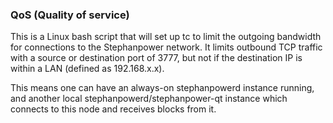 ### QoS (Quality of service) ###

This is a Linux bash script that will set up tc to limit the outgoing bandwidth for connections to the Stephanpower network. It limits outbound TCP traffic with a source or destination port of 3777, but not if the destination IP is within a LAN (defined as 192.168.x.x).

This means one can have an always-on stephanpowerd instance running, and another local stephanpowerd/stephanpower-qt instance which connects to this node and receives blocks from it.
